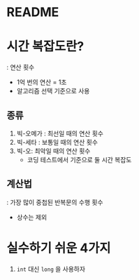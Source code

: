 # README

# 시간 복잡도란?

: 연산 횟수

- 1억 번의 연산 = 1초
- 알고리즘 선택 기준으로 사용

## 종류

1. 빅-오메가 : 최선일 때의 연산 횟수
2. 빅-세타 : 보통일 때의 연산 횟수
3. 빅-오: 최악일 때의 연산 횟수
    - 코딩 테스트에서 기준으로 둘 시간 복잡도

## 계산법

: 가장 많이 중첩된 반복문의 수행 횟수

- 상수는 제외

# 실수하기 쉬운 4가지

1. `int` 대신 `long` 을 사용하자